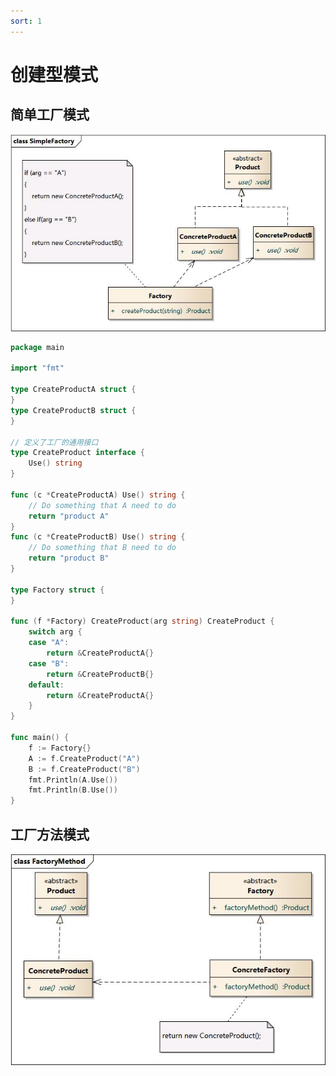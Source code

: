 ```yaml
---
sort: 1
---
```


# 创建型模式

## 简单工厂模式

![img](%E6%9E%84%E5%BB%BA%E5%9E%8B%E6%A8%A1%E5%BC%8F.assets/SimpleFactory.jpg)



```go
package main

import "fmt"

type CreateProductA struct {
}
type CreateProductB struct {
}

// 定义了工厂的通用接口
type CreateProduct interface {
	Use() string
}

func (c *CreateProductA) Use() string {
	// Do something that A need to do
	return "product A"
}
func (c *CreateProductB) Use() string {
	// Do something that B need to do
	return "product B"
}

type Factory struct {
}

func (f *Factory) CreateProduct(arg string) CreateProduct {
	switch arg {
	case "A":
		return &CreateProductA{}
	case "B":
		return &CreateProductB{}
	default:
		return &CreateProductA{}
	}
}

func main() {
	f := Factory{}
	A := f.CreateProduct("A")
	B := f.CreateProduct("B")
	fmt.Println(A.Use())
	fmt.Println(B.Use())
}
```

## 工厂方法模式

![img](%E6%9E%84%E5%BB%BA%E5%9E%8B%E6%A8%A1%E5%BC%8F.assets/FactoryMethod.jpg)

